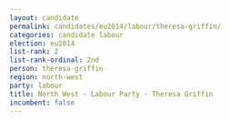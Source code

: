 ```yaml
---
layout: candidate
permalink: candidates/eu2014/labour/theresa-griffin/
categories: candidate labour
election: eu2014
list-rank: 2
list-rank-ordinal: 2nd
person: theresa-griffin
region: north-west
party: labour
title: North West - Labour Party - Theresa Griffin
incumbent: false
---
```

